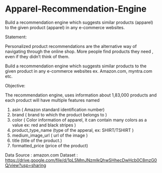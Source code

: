 # Apparel-Recommendation-Engine


Build a recommendation engine which suggests similar products (apparel) to the given product (apparel) in any e-commerce websites.

Statement:

Personalized product recommendations are the alternative way of navigating through the online shop. More people find products they need , even if they didn’t think of them.

Build a recommendation engine which suggests similar products to the given product in any e-commerce websites ex. Amazon.com, myntra.com etc.

Objective:

The recommendation engine, uses information about 1,83,000 products and each product will have multiple features named

1. asin  ( Amazon standard identification number)
2. brand ( brand to which the product belongs to )
3. color ( Color information of apparel, it can contain many colors as   a value ex: red and black stripes ) 
4. product_type_name (type of the apperal, ex: SHIRT/TSHIRT )
5. medium_image_url  ( url of the image )
6. title (title of the product.)
7. formatted_price (price of the product)


Data Source : amazon.com Dataset : https://drive.google.com/file/d/1pLSMmJNzmlkQhwSHhecDwHcb0C8mzG0Q/view?usp=sharing
